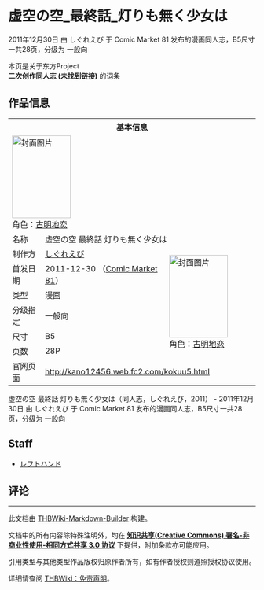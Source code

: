 # 虚空の空_最終話_灯りも無く少女は

<!-- source html: G:\repos\THBWiki-Markdown-Builder\THBWikiMarkdown\Temp\main\d\d0\ns0%3A%E8%99%9A%E7%A9%BA%E3%81%AE%E7%A9%BA_%E6%9C%80%E7%B5%82%E8%A9%B1_%E7%81%AF%E3%82%8A%E3%82%82%E7%84%A1%E3%81%8F%E5%B0%91%E5%A5%B3%E3%81%AF.html -->

2011年12月30日 由 しぐれえび 于 Comic Market 81 发布的漫画同人志，B5尺寸一共28页，分级为 一般向

本页是关于东方Project  
 **二次创作同人志 (未找到链接)** 的词条

## 作品信息

<table><tbody><tr><th colspan="3">基本信息</th></tr><tr><td class="cover-artwork-mobile" colspan="2"><a href="./文件-虚空の空_最終話_灯りも無く少女は封面.jpg.md" class="image" title="封面图片"><img alt="封面图片" src="https://upload.thwiki.cc/thumb/3/34/%E8%99%9A%E7%A9%BA%E3%81%AE%E7%A9%BA_%E6%9C%80%E7%B5%82%E8%A9%B1_%E7%81%AF%E3%82%8A%E3%82%82%E7%84%A1%E3%81%8F%E5%B0%91%E5%A5%B3%E3%81%AF%E5%B0%81%E9%9D%A2.jpg/119px-%E8%99%9A%E7%A9%BA%E3%81%AE%E7%A9%BA_%E6%9C%80%E7%B5%82%E8%A9%B1_%E7%81%AF%E3%82%8A%E3%82%82%E7%84%A1%E3%81%8F%E5%B0%91%E5%A5%B3%E3%81%AF%E5%B0%81%E9%9D%A2.jpg" decoding="async" loading="lazy" width="119" height="168" srcset="https://upload.thwiki.cc/thumb/3/34/%E8%99%9A%E7%A9%BA%E3%81%AE%E7%A9%BA_%E6%9C%80%E7%B5%82%E8%A9%B1_%E7%81%AF%E3%82%8A%E3%82%82%E7%84%A1%E3%81%8F%E5%B0%91%E5%A5%B3%E3%81%AF%E5%B0%81%E9%9D%A2.jpg/179px-%E8%99%9A%E7%A9%BA%E3%81%AE%E7%A9%BA_%E6%9C%80%E7%B5%82%E8%A9%B1_%E7%81%AF%E3%82%8A%E3%82%82%E7%84%A1%E3%81%8F%E5%B0%91%E5%A5%B3%E3%81%AF%E5%B0%81%E9%9D%A2.jpg 1.5x, https://upload.thwiki.cc/thumb/3/34/%E8%99%9A%E7%A9%BA%E3%81%AE%E7%A9%BA_%E6%9C%80%E7%B5%82%E8%A9%B1_%E7%81%AF%E3%82%8A%E3%82%82%E7%84%A1%E3%81%8F%E5%B0%91%E5%A5%B3%E3%81%AF%E5%B0%81%E9%9D%A2.jpg/238px-%E8%99%9A%E7%A9%BA%E3%81%AE%E7%A9%BA_%E6%9C%80%E7%B5%82%E8%A9%B1_%E7%81%AF%E3%82%8A%E3%82%82%E7%84%A1%E3%81%8F%E5%B0%91%E5%A5%B3%E3%81%AF%E5%B0%81%E9%9D%A2.jpg 2x" data-file-width="628" data-file-height="885"></a><div class="cover-char">角色：<a href="./古明地恋.md" title="古明地恋">古明地恋</a></div></td>
</tr><tr><td class="label">名称</td><td colspan="2"> 虚空の空 最終話 灯りも無く少女は </td></tr><tr><td class="label">制作方</td><td><a href="./しぐれえび.md" title="しぐれえび">しぐれえび</a></td><td class="cover-artwork" rowspan="6" style="min-width:168px;"><a href="./文件-虚空の空_最終話_灯りも無く少女は封面.jpg.md" class="image" title="封面图片"><img alt="封面图片" src="https://upload.thwiki.cc/thumb/3/34/%E8%99%9A%E7%A9%BA%E3%81%AE%E7%A9%BA_%E6%9C%80%E7%B5%82%E8%A9%B1_%E7%81%AF%E3%82%8A%E3%82%82%E7%84%A1%E3%81%8F%E5%B0%91%E5%A5%B3%E3%81%AF%E5%B0%81%E9%9D%A2.jpg/119px-%E8%99%9A%E7%A9%BA%E3%81%AE%E7%A9%BA_%E6%9C%80%E7%B5%82%E8%A9%B1_%E7%81%AF%E3%82%8A%E3%82%82%E7%84%A1%E3%81%8F%E5%B0%91%E5%A5%B3%E3%81%AF%E5%B0%81%E9%9D%A2.jpg" decoding="async" loading="lazy" width="119" height="168" srcset="https://upload.thwiki.cc/thumb/3/34/%E8%99%9A%E7%A9%BA%E3%81%AE%E7%A9%BA_%E6%9C%80%E7%B5%82%E8%A9%B1_%E7%81%AF%E3%82%8A%E3%82%82%E7%84%A1%E3%81%8F%E5%B0%91%E5%A5%B3%E3%81%AF%E5%B0%81%E9%9D%A2.jpg/179px-%E8%99%9A%E7%A9%BA%E3%81%AE%E7%A9%BA_%E6%9C%80%E7%B5%82%E8%A9%B1_%E7%81%AF%E3%82%8A%E3%82%82%E7%84%A1%E3%81%8F%E5%B0%91%E5%A5%B3%E3%81%AF%E5%B0%81%E9%9D%A2.jpg 1.5x, https://upload.thwiki.cc/thumb/3/34/%E8%99%9A%E7%A9%BA%E3%81%AE%E7%A9%BA_%E6%9C%80%E7%B5%82%E8%A9%B1_%E7%81%AF%E3%82%8A%E3%82%82%E7%84%A1%E3%81%8F%E5%B0%91%E5%A5%B3%E3%81%AF%E5%B0%81%E9%9D%A2.jpg/238px-%E8%99%9A%E7%A9%BA%E3%81%AE%E7%A9%BA_%E6%9C%80%E7%B5%82%E8%A9%B1_%E7%81%AF%E3%82%8A%E3%82%82%E7%84%A1%E3%81%8F%E5%B0%91%E5%A5%B3%E3%81%AF%E5%B0%81%E9%9D%A2.jpg 2x" data-file-width="628" data-file-height="885"></a><div class="cover-char">角色：<a href="./古明地恋.md" title="古明地恋">古明地恋</a></div></td>
</tr><tr><td class="label">首发日期</td><td>2011-12-30&#160;（<a href="/展会作品列表?e=Comic+Market%2381">Comic Market 81</a>）</td></tr><tr><td class="label">类型</td><td>漫画</td></tr><tr><td class="label">分级指定</td><td>一般向</td></tr><tr><td class="label">尺寸</td><td>B5</td></tr><tr><td class="label">页数</td><td>28P</td></tr>
<tr><td class="label">官网页面</td><td colspan="2"><a rel="nofollow" class="external free" href="http://kano12456.web.fc2.com/kokuu5.html">http://kano12456.web.fc2.com/kokuu5.html</a></td></tr></tbody></table>

虚空の空 最終話 灯りも無く少女は（同人志，しぐれえび，2011） - 2011年12月30日 由 しぐれえび 于 Comic Market 81 发布的漫画同人志，B5尺寸一共28页，分级为 一般向

## Staff
- [レフトハンド](./レフトハンド.md)


## 评论




---

此文档由 [THBWiki-Markdown-Builder](https://github.com/Delsin-Yu/THBWiki-Markdown-Builder) 构建。

文档中的所有内容除特殊注明外，均在 [**知识共享(Creative Commons) 署名-非商业性使用-相同方式共享 3.0 协议**](https://creativecommons.org/licenses/by-sa/3.0/deed.zh-hans) 下提供，附加条款亦可能应用。

引用类型与其他类型作品版权归原作者所有，如有作者授权则遵照授权协议使用。

详细请查阅 [THBWiki：免责声明](https://thbwiki.cc/THBWiki:%E5%85%8D%E8%B4%A3%E5%A3%B0%E6%98%8E)。

